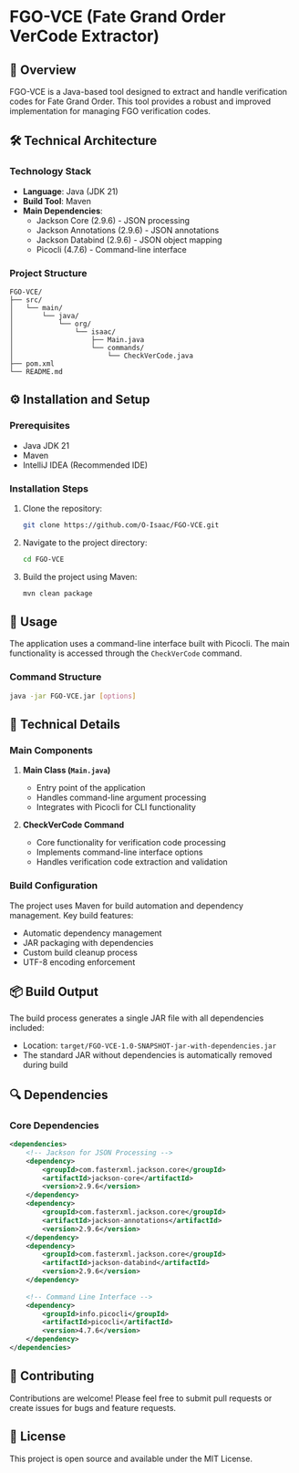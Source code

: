 # FGO-VCE (Fate Grand Order VerCode Extractor)

## 📖 Overview
FGO-VCE is a Java-based tool designed to extract and handle verification codes for Fate Grand Order. This tool provides a robust and improved implementation for managing FGO verification codes.

## 🛠️ Technical Architecture

### Technology Stack
- **Language**: Java (JDK 21)
- **Build Tool**: Maven
- **Main Dependencies**:
  - Jackson Core (2.9.6) - JSON processing
  - Jackson Annotations (2.9.6) - JSON annotations
  - Jackson Databind (2.9.6) - JSON object mapping
  - Picocli (4.7.6) - Command-line interface

### Project Structure
```
FGO-VCE/
├── src/
│   └── main/
│       └── java/
│           └── org/
│               └── isaac/
│                   ├── Main.java
│                   └── commands/
│                       └── CheckVerCode.java
├── pom.xml
└── README.md
```

## ⚙️ Installation and Setup

### Prerequisites
- Java JDK 21
- Maven
- IntelliJ IDEA (Recommended IDE)

### Installation Steps
1. Clone the repository:
   ```bash
   git clone https://github.com/O-Isaac/FGO-VCE.git
   ```
2. Navigate to the project directory:
   ```bash
   cd FGO-VCE
   ```
3. Build the project using Maven:
   ```bash
   mvn clean package
   ```

## 🚀 Usage

The application uses a command-line interface built with Picocli. The main functionality is accessed through the `CheckVerCode` command.

### Command Structure
```bash
java -jar FGO-VCE.jar [options]
```

## 🔧 Technical Details

### Main Components

1. **Main Class (`Main.java`)**
   - Entry point of the application
   - Handles command-line argument processing
   - Integrates with Picocli for CLI functionality

2. **CheckVerCode Command**
   - Core functionality for verification code processing
   - Implements command-line interface options
   - Handles verification code extraction and validation

### Build Configuration

The project uses Maven for build automation and dependency management. Key build features:

- Automatic dependency management
- JAR packaging with dependencies
- Custom build cleanup process
- UTF-8 encoding enforcement

## 📦 Build Output

The build process generates a single JAR file with all dependencies included:
- Location: `target/FGO-VCE-1.0-SNAPSHOT-jar-with-dependencies.jar`
- The standard JAR without dependencies is automatically removed during build

## 🔍 Dependencies

### Core Dependencies
```xml
<dependencies>
    <!-- Jackson for JSON Processing -->
    <dependency>
        <groupId>com.fasterxml.jackson.core</groupId>
        <artifactId>jackson-core</artifactId>
        <version>2.9.6</version>
    </dependency>
    <dependency>
        <groupId>com.fasterxml.jackson.core</groupId>
        <artifactId>jackson-annotations</artifactId>
        <version>2.9.6</version>
    </dependency>
    <dependency>
        <groupId>com.fasterxml.jackson.core</groupId>
        <artifactId>jackson-databind</artifactId>
        <version>2.9.6</version>
    </dependency>
    
    <!-- Command Line Interface -->
    <dependency>
        <groupId>info.picocli</groupId>
        <artifactId>picocli</artifactId>
        <version>4.7.6</version>
    </dependency>
</dependencies>
```

## 🤝 Contributing

Contributions are welcome! Please feel free to submit pull requests or create issues for bugs and feature requests.

## 📄 License

This project is open source and available under the MIT License.